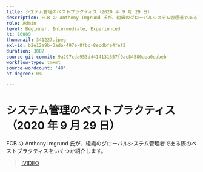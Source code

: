 ```yaml
---
title: システム管理のベストプラクティス（2020 年 9 月 29 日）
description: FCB の Anthony Imgrund 氏が、組織のグローバルシステム管理者である際のベストプラクティスをいくつか紹介します。
role: Admin
level: Beginner, Intermediate, Experienced
kt: 10009
thumbnail: 341227.jpeg
exl-id: b2e12a9b-3ada-497e-8fbc-8ecdbfa4fef2
duration: 3087
source-git-commit: 9a297cda953d4414131657f9ac84580aea0eabeb
workflow-type: tm+mt
source-wordcount: '48'
ht-degree: 0%

---
```


# システム管理のベストプラクティス（2020 年 9 月 29 日）

FCB の Anthony Imgrund 氏が、組織のグローバルシステム管理者である際のベストプラクティスをいくつか紹介します。

>[!VIDEO](https://video.tv.adobe.com/v/341227/?quality=12&learn=on)
